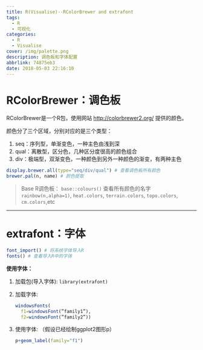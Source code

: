 ```yaml
---
title: R(Visualise)--RColorBrewer and extrafont
tags:
  - R
  - 可视化
categories:
  - R
  - Visualise
cover: /img/palette.png
description: 调色板和字体配置
abbrlink: 74875eb3
date: 2018-05-03 22:16:10
---
```


# RColorBrewer：调色板

RColorBrewer是一个R包，使用网站 http://colorbrewer2.org/ 提供的颜色。

颜色分了三个区域，分别对应的是三个类型：
1. seq：序列型，单渐变色，一种主色由浅到深
2. qual：离散型，区分色，几种区分度很高的颜色组合
3. div：极端型，双渐变色，一种颜色到另外一种颜色的渐变，有两种主色

<!-- more -->

```r
display.brewer.all(type="seq/div/qual") # 查看调色板所有颜色
brewer.pal(n, name) # 颜色提取
```

> Base R调色板：
> `base::colours()` 查看所有颜色的名字
> `rainbow(n,alpha=1)`, `heat.colors`, `terrain.colors`, `topo.colors`, `cm.colors`,etc



-------

# extrafont：字体

```r
font_import() # 将系统字体导入R
fonts() # 查看导入R中的字体
```

**使用字体：**

1. 加载包(导入字体): `library(extrafont)` 
2. 加载字体:
   ```R
   windowsFonts( 
     f1=windowsFont(”family1”),
     f2=windowsFont(”family2”))
   ```

3. 使用字体: （假设已经绘制ggplot2图形p）
    ```r
    p+geom_label(family="f1")
    ```



